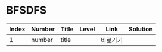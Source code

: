 # BFSDFS

| Index | Number | Title | Level | Link                 | Solution |
| ----- | ------ | ----- | ----- | -------------------- | -------- |
| 1     | number | title |       | [바로가기](https://) |          |
